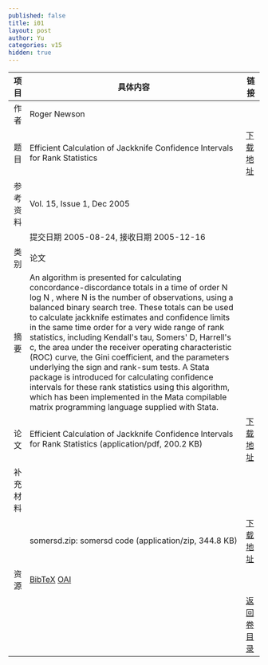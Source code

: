```yaml
---
published: false
title: i01
layout: post
author: Yu
categories: v15
hidden: true
---
```


| 项目 | 具体内容 | 链接 |
|---:|---|---|
| 作者 | Roger Newson| |
| 题目 |Efficient Calculation of Jackknife Confidence Intervals for Rank Statistics | [下载地址](http://www.jstatsoft.org/v15/i01/paper) |
| 参考资料 |Vol. 15, Issue 1, Dec 2005 | |
| | 提交日期 2005-08-24, 接收日期 2005-12-16| | 
| 类别 | 论文| |
| 摘要 | An algorithm is presented for calculating concordance-discordance totals in a time of order N log N , where N is the number of observations, using a balanced binary search tree. These totals can be used to calculate jackknife estimates and confidence limits in the same time order for a very wide range of rank statistics, including Kendall's tau, Somers' D, Harrell's c, the area under the receiver operating characteristic (ROC) curve, the Gini coefficient, and the parameters underlying the sign and rank-sum tests. A Stata package is introduced for calculating confidence intervals for these rank statistics using this algorithm, which has been implemented in the Mata compilable matrix programming language supplied with Stata.| |
| 论文 | Efficient Calculation of Jackknife Confidence Intervals for Rank Statistics  (application/pdf, 200.2 KB)| [下载地址](http://www.jstatsoft.org/v15/i01/paper) |
| 补充材料 | | |
| |somersd.zip: somersd code  (application/zip, 344.8 KB)|  [下载地址](http://www.jstatsoft.org/v15/i01/supp/1) |
| 资源 | [BibTeX](http://www.jstatsoft.org/v15/i01/bibtex) [OAI](http://www.jstatsoft.org/oai?verb=GetRecord&identifier=oai.jstatsoft/v15/i01&prefix=oai_dc)| |
| |  | [返回卷目录]({{site.baseurl}}/volume/v15.html) |